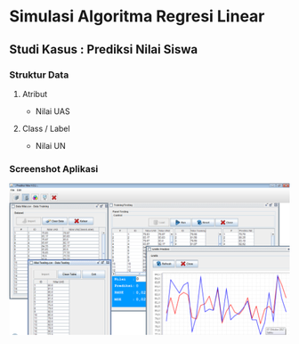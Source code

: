 # Simulasi Algoritma Regresi Linear

## Studi Kasus : Prediksi Nilai Siswa

### Struktur Data

1. Atribut

   * Nilai UAS

2. Class / Label

   * Nilai UN   


### Screenshot Aplikasi

![Tampilan aplikasi](/img/screenshot.png)
